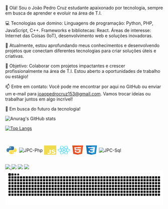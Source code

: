 👋 Olá! Sou o João Pedro Cruz estudante apaixonado por tecnologia, sempre em busca de aprender e evoluir na área de T.I.

💻 Tecnologias que domino:
  Linguagens de programação: Python, PHP, JavaScript, C++.
  Frameworks e bibliotecas: React.
  Áreas de interesse: Internet das Coisas (IoT), desenvolvimento web e soluções inovadoras.
  
🌱 Atualmente, estou aprofundando meus conhecimentos e desenvolvendo projetos que conectam diferentes tecnologias para criar soluções úteis e criativas.

🎯 Objetivo: Colaborar com projetos impactantes e crescer profissionalmente na área de T.I. Estou aberto a oportunidades de trabalho ou estágio!

📫 Entre em contato: Você pode me encontrar por aqui no GitHub ou enviar um e-mail para joaopedrocruz153@gmail.com. Vamos trocar ideias ou trabalhar juntos em algo incrível!

🚀 Em busca do futuro da tecnologia!

![Anurag's GitHub stats](https://github-readme-stats.vercel.app/api?username=JotapeCruzz&show_icons=true&hide=issues&theme=dark)

[![Top Langs](https://github-readme-stats.vercel.app/api/top-langs/?username=JotapeCruzz&layout=compact&theme=dark)](https://github.com/anuraghazra/github-readme-stats)

##

<div style="display: inline_block"><br>
  <img align="center" alt="JPC-Python" height="30" width="40" src="https://raw.githubusercontent.com/devicons/devicon/master/icons/python/python-original.svg">
  <img align="center" alt="JPC-Php" height="30" width="40" src="https://cdn.jsdelivr.net/gh/devicons/devicon@latest/icons/php/php-original.svg" />
  <img align="center" alt="JPC-Js" height="30" width="40" src="https://raw.githubusercontent.com/devicons/devicon/master/icons/javascript/javascript-plain.svg">
  <img align="center" alt="JPC-React" height="30" width="40" src="https://raw.githubusercontent.com/devicons/devicon/master/icons/react/react-original.svg">
  <img align="center" alt="JPC-HTML" height="30" width="40" src="https://raw.githubusercontent.com/devicons/devicon/master/icons/html5/html5-original.svg">
  <img align="center" alt="JPC-CSS" height="30" width="40" src="https://raw.githubusercontent.com/devicons/devicon/master/icons/css3/css3-original.svg">
  <img align="center" alt="JPC-Sql" height="30" width="40" src="https://cdn.jsdelivr.net/gh/devicons/devicon@latest/icons/sqldeveloper/sqldeveloper-original.svg" />
          
</div>

##

<div> 
   <a href="https://www.linkedin.com/in/jo%C3%A3o-pedro-cruz-profile/" target="_blank"><img src="https://img.shields.io/badge/-LinkedIn-%230077B5?style=for-the-badge&logo=linkedin&logoColor=white" target="_blank" </a>
  <a href = "mailto:joaopedrocruz153@gmail.com"><img src="https://img.shields.io/badge/-Gmail-%23333?style=for-the-badge&logo=gmail&logoColor=white" target="_blank"></a>
  <a href="https://instagram.com/jotape_cruzz" target="_blank"><img src="https://img.shields.io/badge/-Instagram-%23E4405F?style=for-the-badge&logo=instagram&logoColor=white" target="_blank"></a>
  <a href="https://steamcommunity.com/profiles/76561199104224881/" target="_blank"><img src="https://img.shields.io/badge/Steam-000000?style=for-the-badge&logo=steam&logoColor=white" target="_blank"></a>
</div>

<picture>
  <source media="(prefers-color-scheme: dark)" srcset="https://raw.githubusercontent.com/JotapeCruzz/JotapeCruzz/output/github-contribution-grid-snake-dark.svg">
  <source media="(prefers-color-scheme: light)" srcset="https://raw.githubusercontent.com/JotapeCruzz/JotapeCruzz/output/github-contribution-grid-snake.svg">
  <img alt="github contribution grid snake animation" src="https://raw.githubusercontent.com/JotapeCruzz/JotapeCruzz/output/github-contribution-grid-snake.svg">
</picture>

